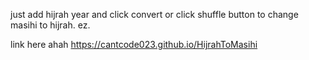 just add hijrah year and click convert or click shuffle button to change masihi to hijrah. ez.

link here ahah https://cantcode023.github.io/HijrahToMasihi
